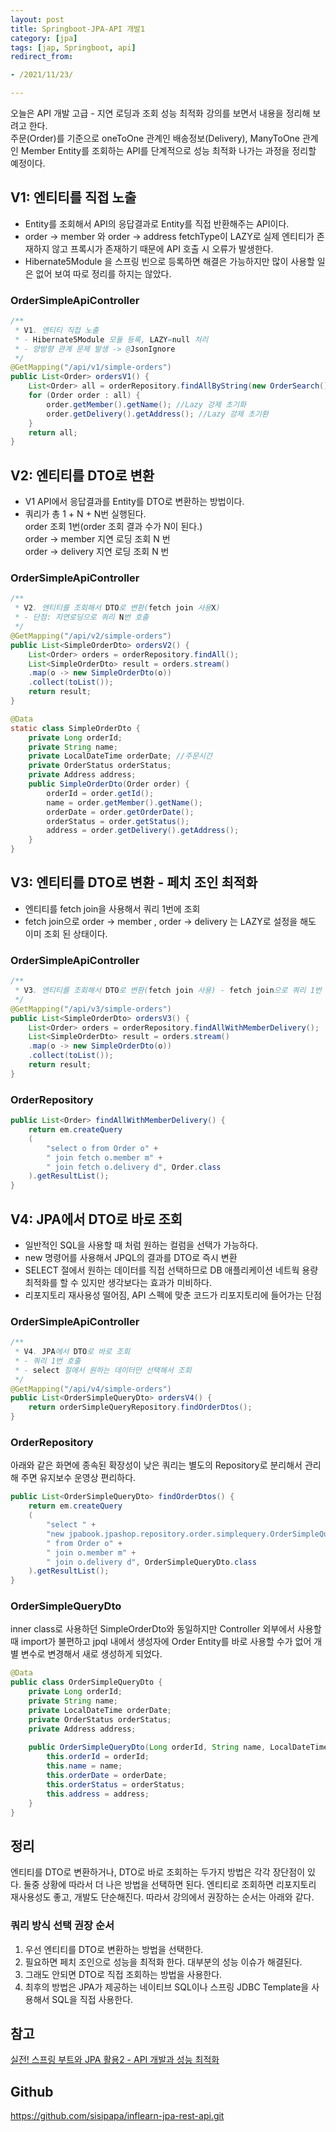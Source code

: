 ```yaml
---
layout: post
title: Springboot-JPA-API 개발1
category: [jpa]
tags: [jap, Springboot, api]
redirect_from:

- /2021/11/23/

---
```


오늘은 API 개발 고급 - 지연 로딩과 조회 성능 최적화 강의를 보면서 내용을 정리해 보려고 한다.   
주문(Order)를 기준으로 oneToOne 관계인 배송정보(Delivery), ManyToOne 관계인 Member Entity를 조회하는 API를 단계적으로 성능 최적화 나가는 과정을 정리할 예정이다.   

## V1: 엔티티를 직접 노출  
- Entity를 조회해서 API의 응답결과로 Entity를 직접 반환해주는 API이다.   
- order -> member 와 order -> address fetchType이 LAZY로 실제 엔티티가 존재하지 않고 프록시가 존재하기 때문에 API 호출 시 오류가 발생한다.  
- Hibernate5Module 을 스프링 빈으로 등록하면 해결은 가능하지만 많이 사용할 일은 없어 보여 따로 정리를 하지는 않았다.  

### OrderSimpleApiController  
```java
/**
 * V1. 엔티티 직접 노출
 * - Hibernate5Module 모듈 등록, LAZY=null 처리
 * - 양방향 관계 문제 발생 -> @JsonIgnore
 */
@GetMapping("/api/v1/simple-orders")
public List<Order> ordersV1() {
    List<Order> all = orderRepository.findAllByString(new OrderSearch());
    for (Order order : all) {
        order.getMember().getName(); //Lazy 강제 초기화
        order.getDelivery().getAddress(); //Lazy 강제 초기환
    }
    return all;
}
```  

## V2: 엔티티를 DTO로 변환  
- V1 API에서 응답결과를 Entity를 DTO로 변환하는 방법이다.  
- 쿼리가 총 1 + N + N번 실행된다.  
order 조회 1번(order 조회 결과 수가 N이 된다.)  
order -> member 지연 로딩 조회 N 번  
order -> delivery 지연 로딩 조회 N 번  
### OrderSimpleApiController    
```java
/**
 * V2. 엔티티를 조회해서 DTO로 변환(fetch join 사용X)
 * - 단점: 지연로딩으로 쿼리 N번 호출
 */
@GetMapping("/api/v2/simple-orders")
public List<SimpleOrderDto> ordersV2() {
    List<Order> orders = orderRepository.findAll();
    List<SimpleOrderDto> result = orders.stream()
    .map(o -> new SimpleOrderDto(o))
    .collect(toList());
    return result;
}

@Data
static class SimpleOrderDto {
    private Long orderId;
    private String name;
    private LocalDateTime orderDate; //주문시간
    private OrderStatus orderStatus;
    private Address address;
    public SimpleOrderDto(Order order) {
        orderId = order.getId();
        name = order.getMember().getName();
        orderDate = order.getOrderDate();
        orderStatus = order.getStatus();
        address = order.getDelivery().getAddress();
    }
}
```  

## V3: 엔티티를 DTO로 변환 - 페치 조인 최적화  
- 엔티티를 fetch join을 사용해서 쿼리 1번에 조회  
- fetch join으로 order -> member , order -> delivery 는 LAZY로 설정을 해도 이미 조회 된 상태이다.  

### OrderSimpleApiController  
```java
/**
 * V3. 엔티티를 조회해서 DTO로 변환(fetch join 사용) - fetch join으로 쿼리 1번 호출
 */
@GetMapping("/api/v3/simple-orders")
public List<SimpleOrderDto> ordersV3() {
    List<Order> orders = orderRepository.findAllWithMemberDelivery();
    List<SimpleOrderDto> result = orders.stream()
    .map(o -> new SimpleOrderDto(o))
    .collect(toList());
    return result;
}
```  

### OrderRepository  
```java
public List<Order> findAllWithMemberDelivery() {
    return em.createQuery
    (
        "select o from Order o" +
        " join fetch o.member m" +
        " join fetch o.delivery d", Order.class
    ).getResultList();
}
```  

## V4: JPA에서 DTO로 바로 조회  
- 일반적인 SQL을 사용할 때 처럼 원하는 컬럼을 선택가 가능하다.  
- new 명령어를 사용해서 JPQL의 결과를 DTO로 즉시 변환
- SELECT 절에서 원하는 데이터를 직접 선택하므로 DB 애플리케이션 네트웍 용량 최적화를 할 수 있지만 생각보다는 효과가 미비하다.
- 리포지토리 재사용성 떨어짐, API 스펙에 맞춘 코드가 리포지토리에 들어가는 단점

### OrderSimpleApiController  
```java
/**
 * V4. JPA에서 DTO로 바로 조회
 * - 쿼리 1번 호출
 * - select 절에서 원하는 데이터만 선택해서 조회
 */
@GetMapping("/api/v4/simple-orders")
public List<OrderSimpleQueryDto> ordersV4() {
    return orderSimpleQueryRepository.findOrderDtos();
}
```  

### OrderRepository  
아래와 같은 화면에 종속된 확장성이 낮은 쿼리는 별도의 Repository로 분리해서 관리해 주면 유지보수 운영상 편리하다.    
```java
public List<OrderSimpleQueryDto> findOrderDtos() {
    return em.createQuery
    (
        "select " +
        "new jpabook.jpashop.repository.order.simplequery.OrderSimpleQueryDto(o.id, m.name, o.orderDate, o.status, d.address)" +
        " from Order o" +
        " join o.member m" +
        " join o.delivery d", OrderSimpleQueryDto.class
    ).getResultList();
}
```  

### OrderSimpleQueryDto 
inner class로 사용하던 SimpleOrderDto와 동일하지만 Controller 외부에서 사용할 때 import가 불편하고 jpql 내에서 생성자에 Order Entity를 바로 사용할 수가 없어 개별 변수로 변경해서 새로 생성하게 되었다.   
```java
@Data
public class OrderSimpleQueryDto {
    private Long orderId;
    private String name;
    private LocalDateTime orderDate; 
    private OrderStatus orderStatus;
    private Address address;
    
    public OrderSimpleQueryDto(Long orderId, String name, LocalDateTime orderDate, OrderStatus orderStatus, Address address) {
        this.orderId = orderId;
        this.name = name;
        this.orderDate = orderDate;
        this.orderStatus = orderStatus;
        this.address = address;
    }
}
```  

## 정리  
엔티티를 DTO로 변환하거나, DTO로 바로 조회하는 두가지 방법은 각각 장단점이 있다. 둘중 상황에 따라서 더 나은 방법을 선택하면 된다. 엔티티로 조회하면 리포지토리 재사용성도 좋고, 개발도 단순해진다. 따라서 강의에서 권장하는 순서는 아래와 같다.  
   
### 쿼리 방식 선택 권장 순서
1. 우선 엔티티를 DTO로 변환하는 방법을 선택한다.  
2. 필요하면 페치 조인으로 성능을 최적화 한다. 대부분의 성능 이슈가 해결된다.  
3. 그래도 안되면 DTO로 직접 조회하는 방법을 사용한다.  
4. 최후의 방법은 JPA가 제공하는 네이티브 SQL이나 스프링 JDBC Template을 사용해서 SQL을 직접 사용한다.  

## 참고  
[실전! 스프링 부트와 JPA 활용2 - API 개발과 성능 최적화](https://www.inflearn.com/course/%EC%8A%A4%ED%94%84%EB%A7%81%EB%B6%80%ED%8A%B8-JPA-API%EA%B0%9C%EB%B0%9C-%EC%84%B1%EB%8A%A5%EC%B5%9C%EC%A0%81%ED%99%94/)  

## Github  
<https://github.com/sisipapa/inflearn-jpa-rest-api.git>  



